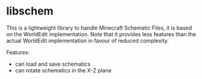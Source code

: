 libschem
====================
This is a lightweight library to handle Minecraft Schematic Files, it is based on the WorldEdit implementation.
Note that it provides less features than the actual WorldEdit implementation in favour of reduced complexity.

Features:
- can load and save schematics
- can rotate schematics in the X-Z plane
